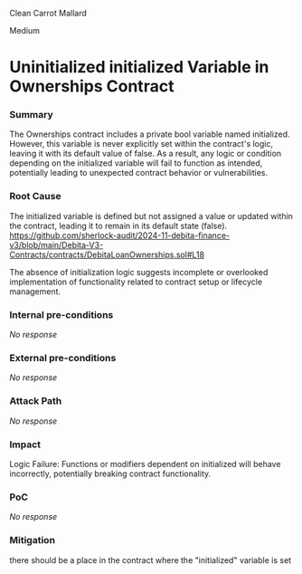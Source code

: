 Clean Carrot Mallard

Medium

# Uninitialized initialized Variable in Ownerships Contract

### Summary

The Ownerships contract includes a private bool variable named initialized. However, this variable is never explicitly set within the contract's logic, leaving it with its default value of false. As a result, any logic or condition depending on the initialized variable will fail to function as intended, potentially leading to unexpected contract behavior or vulnerabilities.

### Root Cause

The initialized variable is defined but not assigned a value or updated within the contract, leading it to remain in its default state (false).
https://github.com/sherlock-audit/2024-11-debita-finance-v3/blob/main/Debita-V3-Contracts/contracts/DebitaLoanOwnerships.sol#L18

The absence of initialization logic suggests incomplete or overlooked implementation of functionality related to contract setup or lifecycle management.

### Internal pre-conditions

_No response_

### External pre-conditions

_No response_

### Attack Path

_No response_

### Impact

Logic Failure: Functions or modifiers dependent on initialized will behave incorrectly, potentially breaking contract functionality.

### PoC

_No response_

### Mitigation

there should be a place in the contract where the "initialized" variable is set